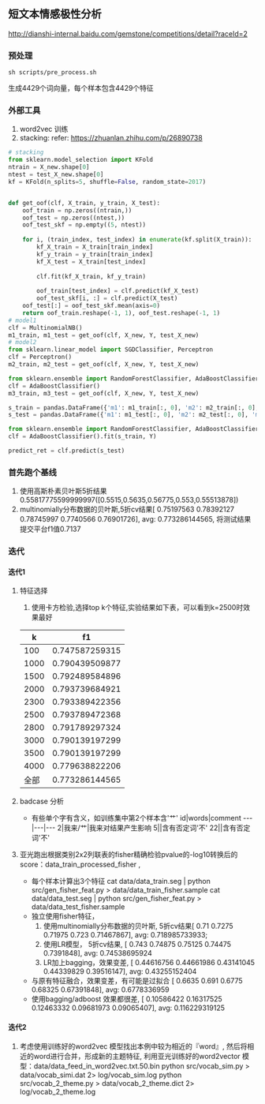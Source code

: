 ## 短文本情感极性分析
http://dianshi-internal.baidu.com/gemstone/competitions/detail?raceId=2

### 预处理

    sh scripts/pre_process.sh

生成4429个词向量，每个样本包含4429个特征

### 外部工具
1. word2vec 训练
2. stacking: refer: https://zhuanlan.zhihu.com/p/26890738

``` python
# stacking
from sklearn.model_selection import KFold
ntrain = X_new.shape[0]
ntest = test_X_new.shape[0]
kf = KFold(n_splits=5, shuffle=False, random_state=2017)


def get_oof(clf, X_train, y_train, X_test):
    oof_train = np.zeros((ntrain,))
    oof_test = np.zeros((ntest,))
    oof_test_skf = np.empty((5, ntest))
    
    for i, (train_index, test_index) in enumerate(kf.split(X_train)):
        kf_X_train = X_train[train_index]
        kf_y_train = y_train[train_index]
        kf_X_test = X_train[test_index]
        
        clf.fit(kf_X_train, kf_y_train)
        
        oof_train[test_index] = clf.predict(kf_X_test)
        oof_test_skf[i, :] = clf.predict(X_test)
    oof_test[:] = oof_test_skf.mean(axis=0)
    return oof_train.reshape(-1, 1), oof_test.reshape(-1, 1)
# model1
clf = MultinomialNB()
m1_train, m1_test = get_oof(clf, X_new, Y, test_X_new)
# model2
from sklearn.linear_model import SGDClassifier, Perceptron
clf = Perceptron()
m2_train, m2_test = get_oof(clf, X_new, Y, test_X_new)

from sklearn.ensemble import RandomForestClassifier, AdaBoostClassifier
clf = AdaBoostClassifier()
m3_train, m3_test = get_oof(clf, X_new, Y, test_X_new)

s_train = pandas.DataFrame({'m1': m1_train[:, 0], 'm2': m2_train[:, 0], 'm3': m3_train[:, 0], 'm4': m4_train[:, 0]})
s_test = pandas.DataFrame({'m1': m1_test[:, 0], 'm2': m2_test[:, 0], 'm3': m3_test[:, 0], 'm4': m4_test[:, 0]})

from sklearn.ensemble import RandomForestClassifier, AdaBoostClassifier
clf = AdaBoostClassifier().fit(s_train, Y)

predict_ret = clf.predict(s_test)
```


### 首先跑个基线
1. 使用高斯朴素贝叶斯5折结果0.55817775599999997([0.5515,0.5635,0.56775,0.553,0.55513878])
2. multinomially分布数据的贝叶斯,5折cv结果[ 0.75197563  0.78392127  0.78745997  0.7740566   0.76901726], avg: 0.773286144565, 将测试结果提交平台f1值0.7137

### 迭代

#### 迭代1
1. 特征选择
    1. 使用卡方检验,选择top k个特征,实验结果如下表，可以看到k=2500时效果最好

    k|f1
    ---|---
    100|0.747587259315
    1000|0.790439509877
    1500|0.792489584896
    2000|0.793739684921
    2300|0.793389422356
    2500|0.793789472368
    2800|0.791789297324
    3000|0.790139197299
    3500|0.790139197299
    4000|0.779638822206
    全部|0.773286144565

2. badcase 分析
    * 有些单个字有含义，如训练集中第2个样本含'艹'
    id|words|comment
    ---|---|---
    2|我来/艹|我来对结果产生影响
    5||含有否定词'不'
    22||含有否定词'不'


3. 亚光跑出根据类别2x2列联表的fisher精确检验pvalue的-log10转换后的score：data_train_processed_fisher , 
    * 每个样本计算出3个特征
    cat data/data_train.seg | python src/gen_fisher_feat.py > data/data_train_fisher.sample
    cat data/data_test.seg | python src/gen_fisher_feat.py > data/data_test_fisher.sample
    * 独立使用fisher特征，
        1. 使用multinomially分布数据的贝叶斯, 5折cv结果[ 0.71        0.7275      0.71975     0.723       0.71467867], avg: 0.718985733933;
        2. 使用LR模型， 5折cv结果, [ 0.743      0.74875    0.75125    0.74475    0.7391848], avg: 0.74538695924
        3. LR加上bagging，效果变差, [ 0.44616756  0.44661986  0.43141045  0.44339829  0.39516147], avg: 0.43255152404
    * 与原有特征融合，效果变差，有可能是过拟合 [ 0.6635      0.691       0.6775      0.68325     0.67391848], avg: 0.6778336959
    * 使用bagging/adboost 效果都很差, [ 0.10586422  0.16317525  0.12463332  0.09681973  0.09065407], avg: 0.116229319125

#### 迭代2
1. 考虑使用训练好的word2vec 模型找出本例中较为相近的『word』, 然后将相近的word进行合并，形成新的主题特征, 利用亚光训练好的word2vector 模型：data/data_feed_in_word2vec.txt.50.bin
   python src/vocab_sim.py > data/vocab_simi.dat 2> log/vocab_sim.log 
   python src/vocab_2_theme.py > data/vocab_2_theme.dict 2> log/vocab_2_theme.log
